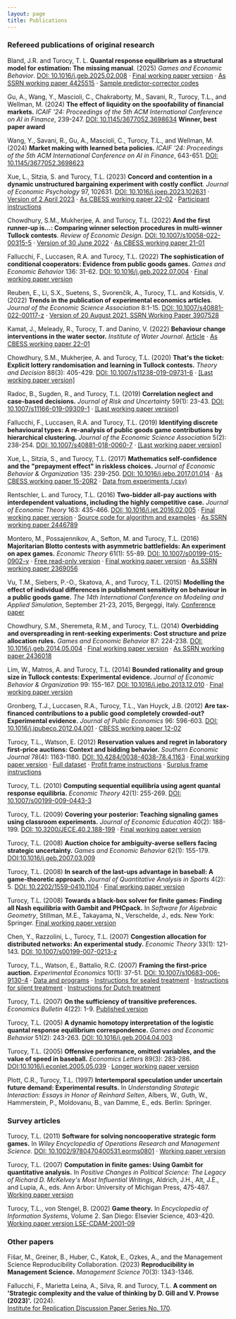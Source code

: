 ```yaml
---
layout: page
title: Publications
---
```


### Refereed publications of original research

Bland, J.R. and Turocy, T. L.
**Quantal response equilibrium as a structural model for estimation:
The missing manual**. (2025)
_Games and Economic Behavior_.
[DOI: 10.1016/j.geb.2025.02.008](https://doi.org/10.1016/j.geb.2025.02.008)
&middot;
<a href="../papers/qrefit-20241022.pdf">Final working paper version</a>
&middot;
<a href="https://papers.ssrn.com/sol3/papers.cfm?abstract_id=4425515">
As SSRN working paper 4425515</a>
&middot;
<a href="../papers/qrefit-20230421-src.zip">Sample predictor-corrector codes</a>

Gu, A., Wang, Y., Mascioli, C., Chakraborty, M., Savani, R., Turocy, T.L., and
Wellman, M. (2024)  **The effect of liquidity on the spoofability of financial
markets.**
_ICAIF '24: Proceedings of the 5th ACM International Conference on AI
in Finance_, 239-247.
[DOI: 10.1145/3677052.3698634](https://dl.acm.org/doi/10.1145/3677052.3698634)
**Winner, best paper award**

Wang, Y., Savani, R., Gu, A., Mascioli, C., Turocy, T.L., and Wellman, M. (2024)
**Market making with learned beta policies.**
_ICAIF '24: Proceedings of the 5th ACM International Conference on AI
in Finance_, 643-651.
[DOI: 10.1145/3677052.3698623](https://dl.acm.org/doi/10.1145/3677052.3698623)

Xue, L., Sitzia, S. and Turocy, T.L. (2023)
**Concord and contention in a dynamic unstructured bargaining experiment with
costly conflict**.
_Journal of Economic Psychology_ 97, 102631.
[DOI:
10.1016/j.joep.2023.102631](https://doi.org/10.1016/j.joep.2023.102631)
&middot;
<a href="../papers/warf-20230402.pdf">Version of 2 April 2023</a>
&middot;
[As CBESS working paper
22-02](https://ueaeco.github.io/working-papers/papers/cbess/UEA-CBESS-22-02.pdf) &middot;
<a href="../papers/warf-instructions.pdf">Participant instructions</a>

Chowdhury, S.M., Mukherjee, A. and Turocy, T.L. (2022)
**And the first runner-up is...:
Comparing winner selection procedures in multi-winner Tullock
contests**.
_Review of Economic Design_.
[DOI: 10.1007/s10058-022-00315-5](https://link.springer.com/article/10.1007/s10058-022-00315-5)
&middot;
<a href="../papers/mwin-20220630.pdf">Version of 30 June 2022</a>
&middot;
<a href="https://ideas.repec.org/p/uea/wcbess/21-01.html">As CBESS
working paper 21-01</a>

Fallucchi, F., Luccasen, R.A. and Turocy, T.L. (2022)
**The sophistication of conditional cooperators:
Evidence from public goods games.**
_Games and Economic Behavior_ 136: 31-62.
[DOI: 10.1016/j.geb.2022.07.004](https://doi.org/10.1016/j.geb.2022.07.004)
&middot;
<a href="../papers/compsub-20220113.pdf">Final working paper version</a>

Reuben, E., Li, S.X., Suetens, S., Svorenčík, A., Turocy, T.L. and
Kotsidis, V. (2022)
**Trends in the publication of experimental economics articles**.
_Journal of the Economic Science Association_ 8:1-15.
[DOI: 10.1007/s40881-022-00117-z](https://doi.org/10.1007/s40881-022-00117-z)
&middot;
<a
href="https://papers.ssrn.com/sol3/papers.cfm?abstract_id=3907528">Version
of 20 August 2021, SSRN Working Paper 3907528</a>

Kamat, J., Meleady, R., Turocy, T. and Danino, V. (2022)
**Behaviour change interventions in the water sector.**
_Institute of Water Journal_.
[Article](https://library.myebook.com/InstituteofWaterMagazine/journal-summer-2022/4093/)
&middot;
[As CBESS working paper 22-01](https://ueaeco.github.io/working-papers/papers/cbess/UEA-CBESS-22-01.pdf)

Chowdhury, S.M., Mukherjee, A. and Turocy, T.L. (2020)
**That's the ticket: Explicit lottery randomisation and learning in
Tullock contests.**
_Theory and Decision_ 88(3): 405-429.
[DOI: 10.1007/s11238-019-09731-6](http://dx.doi.org/10.1007/s11238-019-09731-6)
&middot;
<a href="../papers/ticket-20191009.pdf">[Last working paper version]</a>

Radoc, B., Sugden, R., and Turocy, T.L.  (2019)
**Correlation neglect and case-based decisions.**
_Journal of Risk and Uncertainty_ 59(1): 23-43.
[DOI: 10.1007/s11166-019-09309-1](http://dx.doi.org/10.1007/s11166-019-09309-1)
&middot;
<a href="../papers/ccd-20180924.pdf">[Last working paper version]</a>

Fallucchi, F., Luccasen, R.A. and Turocy, T.L. (2019)
**Identifying discrete behavioural types:
A re-analysis of public goods game contributions by hierarchical
clustering.**
_Journal of the Economic Science Association_ 5(2): 238-254.
[DOI: 10.1007/s40881-018-0060-7](http://dx.doi.org/10.1007/s40881-018-0060-7)
&middot;
<a href="../papers/reclass-20181009.pdf">[Last working paper version]</a>

Xue, L., Sitzia, S., and Turocy, T.L. (2017)
**Mathematics self-confidence and the &quot;prepayment effect&quot; in riskless
choices.**
_Journal of Economic Behavior & Organization_ 135: 239-250.
[DOI: 10.1016/j.jebo.2017.01.014](http://dx.doi.org/10.1016/j.jebo.2017.01.014)
&middot;
[As CBESS working paper 15-20R2](https://www.uea.ac.uk/documents/166500/14307614/CBESS-15-20R.pdf/08186cb1-d92a-4c3b-9bc6-657f824da5ec)
&middot;
[Data from experiments (.csv)](../papers/mapc-data.csv)

Rentschler, L. and Turocy, T.L. (2016)
**Two-bidder all-pay auctions with interdependent valuations,
including the highly competitive case.**
_Journal of Economic Theory_ 163: 435-466.
[DOI: 10.1016/j.jet.2016.02.005](http://dx.doi.org/10.1016/j.jet.2016.02.005)
&middot;
[Final working paper version](../papers/allpay-20151124.pdf)
&middot;
[Source code for algorithm and examples](../papers/allpay-source-20150608.zip)
&middot;
[As SSRN working paper 2446789](http://ssrn.com/abstract=2446789)

Montero, M., Possajennikov, A., Sefton, M. and Turocy, T.L. (2016)
**Majoritarian Blotto contests with asymmetric battlefields: An
experiment on apex games.**
_Economic Theory_ 61(1): 55-89.
<a href="http://dx.doi.org/10.1007/s00199-015-0902-y">DOI:
10.1007/s00199-015-0902-y</a>
&middot;
<a href="http://rdcu.be/mQ4B">Free read-only version</a>
&middot;
<a href="../papers/mpst-20150730.pdf">Final working paper version</a>
&middot;
<a href="http://ssrn.com/abstract=2369056">As SSRN working paper 2369056</a>

Vu, T.M., Siebers, P.-O., Skatova, A., and Turocy, T.L. (2015)
**Modelling the effect of individual differences in publishment
sensitivity on behaviour in a public goods game.**
_The 14th International Conference on Modeling and Applied
Simulation_, September 21-23, 2015, Bergeggi, Italy.
<a href="../papers/mas2015.pdf">Conference paper</a>

Chowdhury, S.M., Sheremeta, R.M., and Turocy, T.L. (2014)
**Overbidding and overspreading in rent-seeking experiments: Cost
  structure and prize allocation rules.**
_Games and Economic Behavior_ 87: 224-238.
<a href="http://dx.doi.org/10.1016/j.geb.2014.05.004">DOI:
10.1016/j.geb.2014.05.004</a>
&middot;
<a href="../papers/spread-20140512.pdf">Final working paper version</a>
&middot;
<a href="http://ssrn.com/abstract=2436018">As SSRN working paper 2436018</a>

Lim, W., Matros, A. and Turocy, T.L. (2014)
**Bounded rationality and group size in Tullock contests: Experimental
evidence.**
_Journal of Economic Behavior &amp; Organization_ 99: 155-167.
<a
href="http://dx.doi.org/10.1016/j.jebo.2013.12.010">DOI: 10.1016/j.jebo.2013.12.010</a>
&middot;
<a href="../papers/lotteries-20130827.pdf">Final working paper version</a>

Gronberg, T.J., Luccasen, R.A., Turocy, T.L., Van Huyck, J.B. (2012)
**Are tax-financed contributions to a public good completely crowded-out?
Experimental evidence.**
_Journal of Public Economics_ 96: 596-603.
<a href="http://dx.doi.org/10.1016/j.jpubeco.2012.04.001">DOI:
10.1016/j.jpubeco.2012.04.001</a>
&middot;
<a href="http://www.uea.ac.uk/documents/166500/0/CBESS-12-02x.pdf">CBESS
  working paper 12-02</a>

Turocy, T.L., Watson, E. (2012)
**Reservation values and regret in laboratory first-price auctions: Context and bidding
behavior.**
_Southern Economic Journal_ 78(4): 1163-1180.
<a
href="http://dx.doi.org/10.4284/0038-4038-78.4.1163">DOI: 10.4284/0038-4038-78.4.1163</a>
&middot;
  <a href="../papers/revframe.pdf">Final working paper version</a> &middot;
  <a href="../papers/revframe-alldata.csv">Full dataset</a> &middot;
  <a href="../papers/inssealed.zip">Profit frame instructions</a> &middot;
  <a href="../papers/ins-rev-sealed.zip">Surplus frame instructions</a>

Turocy, T.L. (2010)
**Computing sequential equilibria using agent quantal response
equilibria.**
_Economic Theory_ 42(1): 255-269.
<a href="http://www.springerlink.com/content/fp14237720430057/">DOI: 10.1007/s00199-009-0443-3</a>

Turocy, T.L. (2009)
**Covering your posterior: Teaching signaling games using classroom
experiments.**
_Journal of Economic Education_ 40(2): 188-199.
<a
   href="http://www.tandfonline.com/doi/abs/10.3200/JECE.40.2.188-199">DOI:
   10.3200/JECE.40.2.188-199</a>
   &middot;
 <a href="../papers/sigteach.pdf">Final working paper version</a>

Turocy, T.L. (2008)
**Auction choice for ambiguity-averse sellers facing strategic
uncertainty.**
_Games and Economic Behavior_ 62(1): 155-179.
<a
   href="http://dx.doi.org/10.1016/j.geb.2007.03.009">DOI:10.1016/j.geb.2007.03.009</a>

Turocy, T.L. (2008)
**In search of the last-ups advantage in baseball: A game-theoretic
approach.**
_Journal of Quantitative Analysis in Sports_ 4(2): 5.
<a href="http://dx.doi.org/10.2202/1559-0410.1104">DOI:
  10.2202/1559-0410.1104</a> &middot;
<a href="../papers/batfirst.pdf">Final working paper version</a>

Turocy, T.L. (2008)
**Towards a black-box solver for finite games: Finding all Nash
equilibria with Gambit and PHCpack.**
In _Software for Algebraic Geometry_,
Stillman, M.E., Takayama, N., Verschelde, J., eds. New York: Springer.
<a href="../papers/enumpoly.pdf">Final working paper version</a>

Chen, Y., Razzolini, L., Turocy, T.L. (2007)
**Congestion allocation for distributed networks: An experimental
study.**
_Economic Theory_ 33(1): 121-143.
<a href="http://dx.doi.org/10.1007/s00199-007-0213-z">DOI: 10.1007/s00199-007-0213-z</a>

Turocy, T.L., Watson, E., Battalio, R.C. (2007)
**Framing the  first-price auction.**
_Experimental Economics_ 10(1): 37-51.
<a href="http://dx.doi.org/10.1007/s10683-006-9130-4">DOI:
  10.1007/s10683-006-9130-4</a> &middot;
<a href="../papers/isoauction-data.zip">Data and programs</a> &middot;
<a href="../papers/inssealed.zip">Instructions for sealed treatment</a> &middot;
<a href="../papers/inssilent.zip">Instructions for silent treatment</a> &middot;
<a href="../papers/insdutch.zip">Instructions for Dutch treatment</a>

Turocy, T.L. (2007) **On the sufficiency of transitive preferences.**
_Economics Bulletin_ 4(22): 1-9.
<a
  href="http://www.accessecon.com/includes/CountdownloadPDF.aspx?PaperID=EB-07D00006">Published version</a>

Turocy, T.L. (2005)
**A dynamic homotopy interpretation of the logistic quantal response
equilibrium correspondence.**
_Games and Economic Behavior_ 51(2): 243-263.
<a href="http://dx.doi.org/10.1016/j.geb.2004.04.003">DOI: 10.1016/j.geb.2004.04.003</a>

Turocy, T.L. (2005) **Offensive performance, omitted variables, and the
value of speed in baseball.**
_Economics Letters_ 89(3): 283-286.
<a href="http://dx.doi.org/10.1016/j.econlet.2005.05.039">DOI:10.1016/j.econlet.2005.05.039</a>
 &middot;
<a href="../papers/runest.pdf">Longer working paper version</a>

Plott, C.R., Turocy, T.L. (1997)
**Intertemporal speculation under uncertain future demand:
Experimental results.**
In _Understanding Strategic Interaction: Essays in Honor of Reinhard
Selten_,
Albers, W., Guth, W., Hammerstein, P., Moldovanu, B., van Damme, E.,
eds.
Berlin: Springer.


### Survey articles

Turocy, T.L. (2011)
**Software for solving noncooperative strategic form games.**
In _Wiley Encyclopedia of Operations Research and Management Science_.
<a href="http://dx.doi.org/10.1002/9780470400531.eorms0801">DOI:
10.1002/9780470400531.eorms0801</a>
&middot;
<a href="papers/solving-ncsf.pdf">Working paper version</a>

Turocy, T.L. (2007)
**Computation in finite games: Using Gambit for quantitative analysis.**
In _Positive Changes in Political Science: The Legacy of Richard
D. McKelvey's Most Influential Writings_,
Aldrich, J.H., Alt, J.E., and Lupia, A., eds.
Ann Arbor: University of Michigan Press, 475-487.
<a href="papers/equcomp.pdf">Working paper version</a>

Turocy, T.L., von Stengel, B. (2002)
**Game theory.**
In _Encyclopedia of Information Systems_, Volume 2. San Diego:
Elsevier Science, 403-420.
<a
  href="http://www.cdam.lse.ac.uk/Reports/Abstracts/cdam-2001-09.html">
Working paper version LSE-CDAM-2001-09</a>


### Other papers

Fišar, M., Greiner, B., Huber, C., Katok, E., Ozkes, A.,
and the Management Science Reproducibility Collaboration.
(2023)
**Reproducibility in Management Science.**
_Management Science_ 70(3): 1343-1346.

Fallucchi, F., Marietta Leina, A., Silva, R. and Turocy, T.L.
**A comment on 'Strategic complexity and the value of thinking by
D. Gill and V. Prowse (2023)'.**  (2024).  
<a href="https://www.econstor.eu/bitstream/10419/303908/1/I4R-DP170.pdf">Institute for Replication
Discussion Paper Series No. 170</a>.
